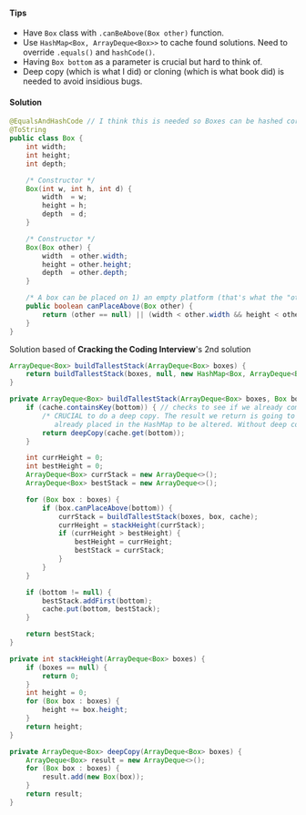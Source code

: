 #### Tips

- Have `Box` class with `.canBeAbove(Box other)` function.
- Use `HashMap<Box, ArrayDeque<Box>>` to cache found solutions. Need to override `.equals()` and `hashCode()`.
- Having `Box bottom` as a parameter is crucial but hard to think of.
- Deep copy (which is what I did) or cloning (which is what book did) is needed to avoid insidious bugs.

#### Solution

```java
@EqualsAndHashCode // I think this is needed so Boxes can be hashed correctly
@ToString
public class Box {
    int width;
    int height;
    int depth;

    /* Constructor */
    Box(int w, int h, int d) {
        width  = w;
        height = h;
        depth  = d;
    }

    /* Constructor */
    Box(Box other) {
        width  = other.width;
        height = other.height;
        depth  = other.depth;
    }

    /* A box can be placed on 1) an empty platform (that's what the "other == null" is for), or 2) a bigger box (in every dimension) */
    public boolean canPlaceAbove(Box other) {
        return (other == null) || (width < other.width && height < other.height && depth < other.depth);
    }
}
```

Solution based of __Cracking the Coding Interview__'s 2nd solution

```java
ArrayDeque<Box> buildTallestStack(ArrayDeque<Box> boxes) {
    return buildTallestStack(boxes, null, new HashMap<Box, ArrayDeque<Box>>());
}

private ArrayDeque<Box> buildTallestStack(ArrayDeque<Box> boxes, Box bottom, HashMap<Box, ArrayDeque<Box>> cache) {
    if (cache.containsKey(bottom)) { // checks to see if we already computed the solution
        /* CRUCIAL to do a deep copy. The result we return is going to be altered, and we don't want the key of an entry
           already placed in the HashMap to be altered. Without deep copy, we get incorrect solutions when testing */
        return deepCopy(cache.get(bottom));
    }

    int currHeight = 0;
    int bestHeight = 0;
    ArrayDeque<Box> currStack = new ArrayDeque<>();
    ArrayDeque<Box> bestStack = new ArrayDeque<>();

    for (Box box : boxes) {
        if (box.canPlaceAbove(bottom)) {
            currStack = buildTallestStack(boxes, box, cache);
            currHeight = stackHeight(currStack);
            if (currHeight > bestHeight) {
                bestHeight = currHeight;
                bestStack = currStack;
            }
        }
    }

    if (bottom != null) {
        bestStack.addFirst(bottom);
        cache.put(bottom, bestStack);
    }

    return bestStack;
}

private int stackHeight(ArrayDeque<Box> boxes) {
    if (boxes == null) {
        return 0;
    }
    int height = 0;
    for (Box box : boxes) {
        height += box.height;
    }
    return height;
}

private ArrayDeque<Box> deepCopy(ArrayDeque<Box> boxes) {
    ArrayDeque<Box> result = new ArrayDeque<>();
    for (Box box : boxes) {
        result.add(new Box(box));
    }
    return result;
}
```
